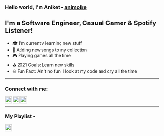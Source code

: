 ### Hello world, I'm Aniket - [animolke][Linkedin]

## I'm a Software Engineer, Casual Gamer & Spotify Listener!
- 🎓 I'm currently learning new stuff
- 🎵 Adding new songs to my collection
- 🎮 Playing games all the time
- ⛳ 2021 Goals: Learn new skills
- ☠ Fun Fact: Ain't no fun, I look at my code and cry all the time

<hr/>

### Connect with me:

[<img align="left" alt="animolke" width="22px" src="https://upload.wikimedia.org/wikipedia/commons/e/e7/Instagram_logo_2016.svg" />][Instagram]
[<img align="left" alt="animolke" width="22px" src="https://upload.wikimedia.org/wikipedia/commons/5/51/Facebook_f_logo_%282019%29.svg" />][Facebook]
[<img align="left" alt="animolke" height="22px" src="https://upload.wikimedia.org/wikipedia/commons/0/01/LinkedIn_Logo.svg" />][Linkedin]
<br/>
<hr/>

### My Playlist - 
[<img align="left" alt="animolke" height="22px" src="https://upload.wikimedia.org/wikipedia/commons/2/26/Spotify_logo_with_text.svg" />][Spotify]

[Linkedin]: https://www.linkedin.com/in/aniket-molke-415471126/
[Instagram]: https://www.instagram.com/aniket_molke/
[Facebook]: https://www.facebook.com/ani.molke
[Spotify]: https://open.spotify.com/playlist/0sDhhC6qb8nZ5tY6buSnO5

